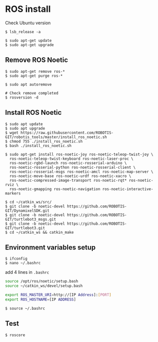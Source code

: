 # ROS install

Check Ubuntu version

```
$ lsb_release -a
```

```
$ sudo apt-get update
$ sudo apt-get upgrade
```


## Remove ROS Noetic

```shell
$ sudo apt-get remove ros-*
$ sudo apt-get purge ros-*

$ sudo apt autoremove

# Check remove completed
$ rosversion -d 
```


## Install ROS Noetic

```shell
$ sudo apt update
$ sudo apt upgrade
$ wget https://raw.githubusercontent.com/ROBOTIS-GIT/robotis_tools/master/install_ros_noetic.sh
$ chmod 755 ./install_ros_noetic.sh 
$ bash ./install_ros_noetic.sh
```


```shell
$ sudo apt-get install ros-noetic-joy ros-noetic-teleop-twist-joy \
  ros-noetic-teleop-twist-keyboard ros-noetic-laser-proc \
  ros-noetic-rgbd-launch ros-noetic-rosserial-arduino \
  ros-noetic-rosserial-python ros-noetic-rosserial-client \
  ros-noetic-rosserial-msgs ros-noetic-amcl ros-noetic-map-server \
  ros-noetic-move-base ros-noetic-urdf ros-noetic-xacro \
  ros-noetic-compressed-image-transport ros-noetic-rqt* ros-noetic-rviz \
  ros-noetic-gmapping ros-noetic-navigation ros-noetic-interactive-markers
```



```shell
$ cd ~/catkin_ws/src/
$ git clone -b noetic-devel https://github.com/ROBOTIS-GIT/DynamixelSDK.git
$ git clone -b noetic-devel https://github.com/ROBOTIS-GIT/turtlebot3_msgs.git
$ git clone -b noetic-devel https://github.com/ROBOTIS-GIT/turtlebot3.git
$ cd ~/catkin_ws && catkin_make
```


## Environment variables setup

```shell
$ ifconfig
$ nano ~/.bashrc
```

add 4 lines in `.bashrc`

```bash
source /opt/ros/noetic/setup.bash
source ~/catkin_ws/devel/setup.bash

export ROS_MASTER_URI=http://[IP Address]:[PORT]
export ROS_HOSTNAME=[IP ADDRESS]
```

```shell
$ source ~/.bashrc
```

## Test

```shell
$ roscore
```
